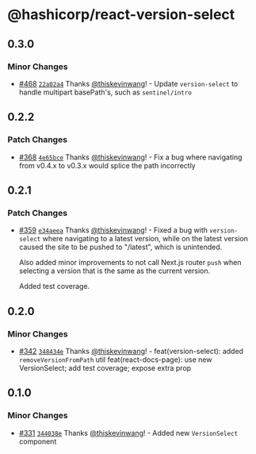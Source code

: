# @hashicorp/react-version-select

## 0.3.0

### Minor Changes

- [#468](https://github.com/hashicorp/react-components/pull/468) [`22a02a4`](https://github.com/hashicorp/react-components/commit/22a02a47f5dcac983e98f0f3096cf0a785447f7d) Thanks [@thiskevinwang](https://github.com/thiskevinwang)! - Update `version-select` to handle multipart basePath's, such as `sentinel/intro`

## 0.2.2

### Patch Changes

- [#368](https://github.com/hashicorp/react-components/pull/368) [`4e65bce`](https://github.com/hashicorp/react-components/commit/4e65bcef5e570f8634e14d46439a5e50bc84796f) Thanks [@thiskevinwang](https://github.com/thiskevinwang)! - Fix a bug where navigating from v0.4.x to v0.3.x would splice the path incorrectly

## 0.2.1

### Patch Changes

- [#359](https://github.com/hashicorp/react-components/pull/359) [`e34aeea`](https://github.com/hashicorp/react-components/commit/e34aeeafc1eab1b5ec39a75425b3bd9a207a8bfa) Thanks [@thiskevinwang](https://github.com/thiskevinwang)! - Fixed a bug with `version-select` where navigating to a latest version, while on the latest version caused the site to be pushed to "/latest", which is unintended.

  Also added minor improvements to not call Next.js router `push` when selecting a version that is the same as the current version.

  Added test coverage.

## 0.2.0

### Minor Changes

- [#342](https://github.com/hashicorp/react-components/pull/342) [`348434e`](https://github.com/hashicorp/react-components/commit/348434ee9490944626f77291082f8130c00a607a) Thanks [@thiskevinwang](https://github.com/thiskevinwang)! - feat(version-select): added `removeVersionFromPath` util
  feat(react-docs-page): use new VersionSelect; add test coverage; expose extra prop

## 0.1.0

### Minor Changes

- [#331](https://github.com/hashicorp/react-components/pull/331) [`344038e`](https://github.com/hashicorp/react-components/commit/344038ebbd38f659d15395b72fb52555f8cb6e39) Thanks [@thiskevinwang](https://github.com/thiskevinwang)! - Added new `VersionSelect` component
